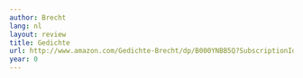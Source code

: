 ```yaml
---
author: Brecht
lang: nl
layout: review
title: Gedichte
url: http://www.amazon.com/Gedichte-Brecht/dp/B000YNBB5Q?SubscriptionId=0VMG0VFGBMRWVRA58R02&tag=ldvd-20&linkCode=xm2&camp=2025&creative=165953&creativeASIN=B000YNBB5Q
year: 0
---
```

